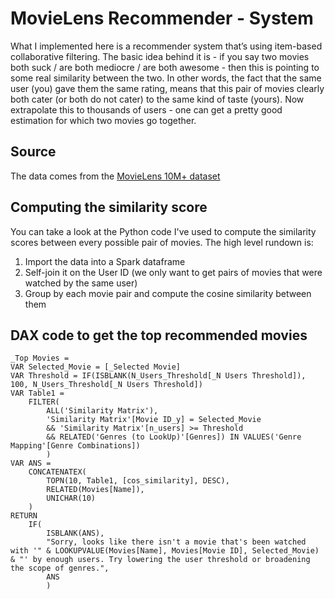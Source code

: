 # MovieLens Recommender - System

What I implemented here is a recommender system that’s using item-based collaborative filtering. The basic idea behind it is - if you say two movies both suck / are both mediocre / are both awesome - then this is pointing to some real similarity between the two. In other words, the fact that the same user (you) gave them the same rating, means that this pair of movies clearly both cater (or both do not cater) to the same kind of taste (yours). Now extrapolate this to thousands of users - one can get a pretty good estimation for which two movies go together.

## Source

The data comes from the [MovieLens 10M+ dataset](https://grouplens.org/datasets/movielens/10m/)

## Computing the similarity score

You can take a look at the Python code I've used to compute the similarity scores between every possible pair of movies. The high level rundown is:
1. Import the data into a Spark dataframe
2. Self-join it on the User ID (we only want to get pairs of movies that were watched by the same user) 
3. Group by each movie pair and compute the cosine similarity between them

## DAX code to get the top recommended movies

```
_Top Movies = 
VAR Selected_Movie = [_Selected Movie]
VAR Threshold = IF(ISBLANK(N_Users_Threshold[_N Users Threshold]), 100, N_Users_Threshold[_N Users Threshold])
VAR Table1 =
    FILTER(
        ALL('Similarity Matrix'),
        'Similarity Matrix'[Movie ID_y] = Selected_Movie
        && 'Similarity Matrix'[n_users] >= Threshold
        && RELATED('Genres (to LookUp)'[Genres]) IN VALUES('Genre Mapping'[Genre Combinations])
        )
VAR ANS =
    CONCATENATEX(
        TOPN(10, Table1, [cos_similarity], DESC),
        RELATED(Movies[Name]),
        UNICHAR(10)
    )
RETURN
    IF(
        ISBLANK(ANS),
        "Sorry, looks like there isn't a movie that's been watched with '" & LOOKUPVALUE(Movies[Name], Movies[Movie ID], Selected_Movie) & "' by enough users. Try lowering the user threshold or broadening the scope of genres.",
        ANS
        )
```
